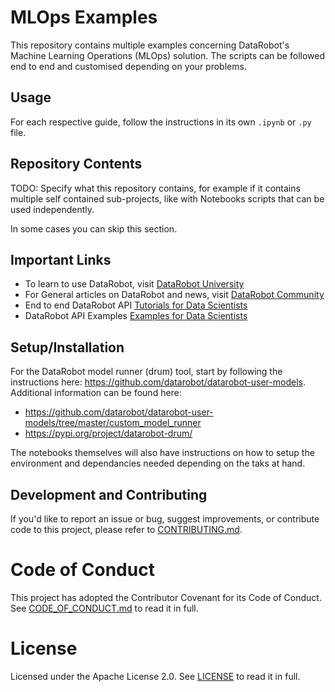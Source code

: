 # MLOps Examples

This repository contains multiple examples concerning DataRobot's Machine Learning Operations (MLOps) solution. The scripts can be followed end to end and customised depending on your problems.

## Usage

For each respective guide, follow the instructions in its own `.ipynb` or `.py` file.

## Repository Contents

TODO: Specify what this repository contains, for example if it contains multiple self contained sub-projects, like with Notebooks scripts that can be used independently.

In some cases you can skip this section.

## Important Links

- To learn to use DataRobot, visit [DataRobot University](https://university.datarobot.com/)
- For General articles on DataRobot and news, visit [DataRobot Community](https://community.datarobot.com/)
- End to end DataRobot API [Tutorials for Data Scientists](https://github.com/datarobot-community/tutorials-for-data-scientists)
- DataRobot API Examples [Examples for Data Scientists](https://github.com/datarobot-community/examples-for-data-scientists)

## Setup/Installation

For the DataRobot model runner (drum) tool, start by following the instructions here: https://github.com/datarobot/datarobot-user-models. Additional information can be found here:

- https://github.com/datarobot/datarobot-user-models/tree/master/custom_model_runner
- https://pypi.org/project/datarobot-drum/

The notebooks themselves will also have instructions on how to setup the environment and dependancies needed depending on the taks at hand.

## Development and Contributing

If you'd like to report an issue or bug, suggest improvements, or contribute code to this project, please refer to [CONTRIBUTING.md](CONTRIBUTING.md).


# Code of Conduct

This project has adopted the Contributor Covenant for its Code of Conduct. 
See [CODE_OF_CONDUCT.md](CODE_OF_CONDUCT.md) to read it in full.

# License

Licensed under the Apache License 2.0. 
See [LICENSE](LICENSE) to read it in full.


